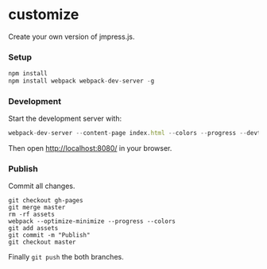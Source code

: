 # customize

Create your own version of jmpress.js.

### Setup

``` javascript
npm install
npm install webpack webpack-dev-server -g
```

### Development

Start the development server with:

``` javascript
webpack-dev-server --content-page index.html --colors --progress --devtool eval
```

Then open [http://localhost:8080/](http://localhost:8080/) in your browser.

### Publish

Commit all changes.

``` text
git checkout gh-pages
git merge master
rm -rf assets
webpack --optimize-minimize --progress --colors
git add assets
git commit -m "Publish"
git checkout master
```

Finally `git push` the both branches.